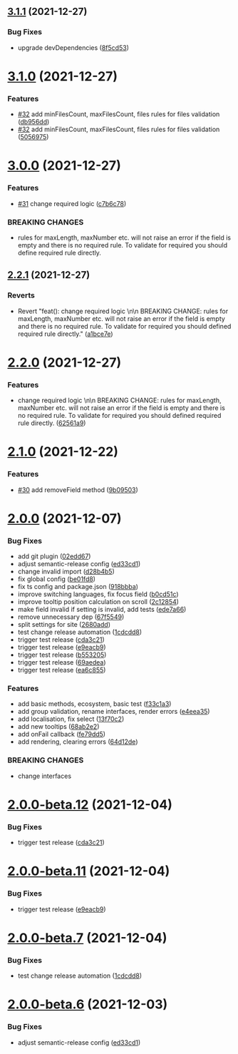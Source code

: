 ## [3.1.1](https://github.com/horprogs/Just-validate/compare/v3.1.0...v3.1.1) (2021-12-27)


### Bug Fixes

* upgrade devDependencies ([8f5cd53](https://github.com/horprogs/Just-validate/commit/8f5cd53384ca66a038f768b4badf7accea40dad5))

# [3.1.0](https://github.com/horprogs/Just-validate/compare/v3.0.0...v3.1.0) (2021-12-27)


### Features

* [#32](https://github.com/horprogs/Just-validate/issues/32) add minFilesCount, maxFilesCount, files rules for files validation ([db956dd](https://github.com/horprogs/Just-validate/commit/db956dde812755e49ca52a5dd79da3d70e20207b))
* [#32](https://github.com/horprogs/Just-validate/issues/32) add minFilesCount, maxFilesCount, files rules for files validation ([5056975](https://github.com/horprogs/Just-validate/commit/50569753848605e3d6848b514acf9791086ce432))

# [3.0.0](https://github.com/horprogs/Just-validate/compare/v2.2.1...v3.0.0) (2021-12-27)


### Features

* [#31](https://github.com/horprogs/Just-validate/issues/31) change required logic ([c7b6c78](https://github.com/horprogs/Just-validate/commit/c7b6c7805961dffb574c8cb40978e7a2bdcc2733))


### BREAKING CHANGES

* rules for maxLength, maxNumber etc. will not raise an error if the field is empty and there is no required rule. To validate for required you should define required rule directly.

## [2.2.1](https://github.com/horprogs/Just-validate/compare/v2.2.0...v2.2.1) (2021-12-27)


### Reverts

* Revert "feat(): change required logic \n\n BREAKING CHANGE: rules for maxLength, maxNumber etc. will not raise an error if the field is empty and there is no required rule. To validate for required you should defined required rule directly." ([a1bce7e](https://github.com/horprogs/Just-validate/commit/a1bce7ed00dbeb1934ee5e3ee060ecefd0013ac6))

# [2.2.0](https://github.com/horprogs/Just-validate/compare/v2.1.0...v2.2.0) (2021-12-27)


### Features

* change required logic \n\n BREAKING CHANGE: rules for maxLength, maxNumber etc. will not raise an error if the field is empty and there is no required rule. To validate for required you should defined required rule directly. ([62561a9](https://github.com/horprogs/Just-validate/commit/62561a99d14f40ff6a4d60f89ae2e6d37041095e))

# [2.1.0](https://github.com/horprogs/Just-validate/compare/v2.0.0...v2.1.0) (2021-12-22)


### Features

* [#30](https://github.com/horprogs/Just-validate/issues/30) add removeField method ([9b09503](https://github.com/horprogs/Just-validate/commit/9b09503089686261436e9264090c99c1fd108985))

# [2.0.0](https://github.com/horprogs/Just-validate/compare/v1.5.0...v2.0.0) (2021-12-07)


### Bug Fixes

* add git plugin ([02edd67](https://github.com/horprogs/Just-validate/commit/02edd67393172396168ae4e94d2430d4d8a033eb))
* adjust semantic-release config ([ed33cd1](https://github.com/horprogs/Just-validate/commit/ed33cd1a81129802c16945e4b703ea1a83146669))
* change invalid import ([d28b4b5](https://github.com/horprogs/Just-validate/commit/d28b4b5b679ba0482e5f4bd1757a7fb6e5cda324))
* fix global config ([be01fd8](https://github.com/horprogs/Just-validate/commit/be01fd8c5d88e29b3d70a856ad2e6c05c7bfcca6))
* fix ts config and package.json ([918bbba](https://github.com/horprogs/Just-validate/commit/918bbbaae7a9b35c34ab0f1633b0c0205ccac544))
* improve switching languages, fix focus field ([b0cd51c](https://github.com/horprogs/Just-validate/commit/b0cd51c3f6322517b31564f426a2d577d6d620ab))
* improve tooltip position calculation on scroll ([2c12854](https://github.com/horprogs/Just-validate/commit/2c128546cb1a01799c632ccf86e8cc4eedcc23ae))
* make field invalid if setting is invalid, add tests ([ede7a66](https://github.com/horprogs/Just-validate/commit/ede7a66e0b397fba539a3fa92d5e37f37f2c611e))
* remove unnecessary dep ([67f5549](https://github.com/horprogs/Just-validate/commit/67f5549e70a4bfc9bba147cf3ccb59a0441c0970))
* split settings for site ([2680add](https://github.com/horprogs/Just-validate/commit/2680adda6ac3796322cd368821f0f5c5e9a220ef))
* test change release automation ([1cdcdd8](https://github.com/horprogs/Just-validate/commit/1cdcdd812f1e97d4dce7c3b16227740c61acc201))
* trigger test release ([cda3c21](https://github.com/horprogs/Just-validate/commit/cda3c215dc3ad34ec3ac3c18174c5f735b9aa384))
* trigger test release ([e9eacb9](https://github.com/horprogs/Just-validate/commit/e9eacb9634dabd55affaeb82468d13a42c78f42b))
* trigger test release ([b553205](https://github.com/horprogs/Just-validate/commit/b553205ef4e160e7935f039103567eb7a2b2dd4f))
* trigger test release ([69aedea](https://github.com/horprogs/Just-validate/commit/69aedea2cc53a7f649009dedc1ecf100dc36c01f))
* trigger test release ([ea6c855](https://github.com/horprogs/Just-validate/commit/ea6c8550cc29b3d7d42579f10008d779575f9d8d))


### Features

* add basic methods, ecosystem, basic test ([f33c1a3](https://github.com/horprogs/Just-validate/commit/f33c1a3caed020952b45f271e3f05e8c65e41991))
* add group validation, rename interfaces, render errors ([e4eea35](https://github.com/horprogs/Just-validate/commit/e4eea35ce93cb717d7384375eb9d4fc722f89164))
* add localisation, fix select ([13f70c2](https://github.com/horprogs/Just-validate/commit/13f70c20d0919dde0848206203dfea05adf5423e))
* add new tooltips ([68ab2e2](https://github.com/horprogs/Just-validate/commit/68ab2e265a383edf5ef6c08f3b79309fb021138c))
* add onFail callback ([fe79dd5](https://github.com/horprogs/Just-validate/commit/fe79dd5fb7ca79208196ec16835e595abc6f0a3e))
* add rendering, clearing errors ([64d12de](https://github.com/horprogs/Just-validate/commit/64d12de336f48d9b7c1cfb7406acccfecafd954a))


### BREAKING CHANGES

* change interfaces

# [2.0.0-beta.12](https://github.com/horprogs/Just-validate/compare/v2.0.0-beta.11...v2.0.0-beta.12) (2021-12-04)


### Bug Fixes

* trigger test release ([cda3c21](https://github.com/horprogs/Just-validate/commit/cda3c215dc3ad34ec3ac3c18174c5f735b9aa384))

# [2.0.0-beta.11](https://github.com/horprogs/Just-validate/compare/v2.0.0-beta.10...v2.0.0-beta.11) (2021-12-04)


### Bug Fixes

* trigger test release ([e9eacb9](https://github.com/horprogs/Just-validate/commit/e9eacb9634dabd55affaeb82468d13a42c78f42b))

# [2.0.0-beta.7](https://github.com/horprogs/Just-validate/compare/v2.0.0-beta.6...v2.0.0-beta.7) (2021-12-04)


### Bug Fixes

* test change release automation ([1cdcdd8](https://github.com/horprogs/Just-validate/commit/1cdcdd812f1e97d4dce7c3b16227740c61acc201))

# [2.0.0-beta.6](https://github.com/horprogs/Just-validate/compare/v2.0.0-beta.5...v2.0.0-beta.6) (2021-12-03)


### Bug Fixes

* adjust semantic-release config ([ed33cd1](https://github.com/horprogs/Just-validate/commit/ed33cd1a81129802c16945e4b703ea1a83146669))
